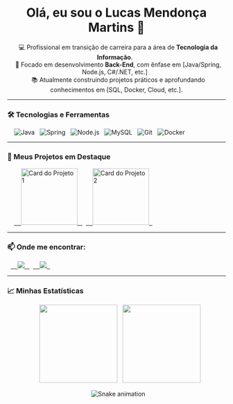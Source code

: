 <h1 align="center">Olá, eu sou o Lucas Mendonça Martins 👋</h1>

<p align="center">
  💻 Profissional em transição de carreira para a área de <strong>Tecnologia da Informação</strong>.
  <br/>
  🎯 Focado em desenvolvimento <strong>Back-End</strong>, com ênfase em [Java/Spring, Node.js, C#/.NET, etc.]
  <br/>
  📚 Atualmente construindo projetos práticos e aprofundando conhecimentos em [SQL, Docker, Cloud, etc.].
</p>

---

<h3 align="left">🛠️ Tecnologias e Ferramentas</h3>

<p align="left">
    <img src="https://img.shields.io/badge/Java-ED8B00?style=for-the-badge&logo=openjdk&logoColor=white" alt="Java">
  <img src="https://img.shields.io/badge/Spring-6DB33F?style=for-the-badge&logo=spring&logoColor=white" alt="Spring">
  <img src="https://img.shields.io/badge/Node.js-339933?style=for-the-badge&logo=nodedotjs&logoColor=white" alt="Node.js">
  <img src="https://img.shields.io/badge/MySQL-005C84?style=for-the-badge&logo=mysql&logoColor=white" alt="MySQL">
  <img src="https://img.shields.io/badge/GIT-E44C30?style=for-the-badge&logo=git&logoColor=white" alt="Git">
  <img src="https://img.shields.io/badge/Docker-2496ED?style=for-the-badge&logo=docker&logoColor=white" alt="Docker">
</p>

---

<h3 align="left">🚀 Meus Projetos em Destaque</h3>
<p align="left">
    <a href="https://github.com/lucaZz092/NOME-DO-SEU-REPO-1" target="_blank">
    <img height="130" src="https://github-readme-stats.vercel.app/api/pin/?username=lucaZz092&repo=NOME-DO-SEU-REPO-1&theme=tokyonight&show_owner=true" alt="Card do Projeto 1"/>
  </a>
  <a href="https://github.com/lucaZz092/NOME-DO-SEU-REPO-2" target="_blank">
    <img height="130" src="https://github-readme-stats.vercel.app/api/pin/?username=lucaZz092&repo=NOME-DO-SEU-REPO-2&theme=tokyonight&show_owner=true" alt="Card do Projeto 2"/>
  </a>
</p>

---

<h3 align="left">📫 Onde me encontrar:</h3>
<p align="left">
  <a href="https://www.linkedin.com/in/lucas-mendonca/" target="_blank">
    <img src="https://img.shields.io/badge/-LinkedIn-%230077B5?style=for-the-badge&logo=linkedin&logoColor=white" target="_blank">
  </a>
  <a href="mailto:[SEU-EMAIL-AQUI]@gmail.com" target="_blank">
    <img src="https://img.shields.io/badge/-Gmail-%23D14836?style=for-the-badge&logo=gmail&logoColor=white" target="_blank">
  </a>
</p>

---

<h3 align="left">📈 Minhas Estatísticas</h3>
<div align="center">
    <img height="180" src="https://github-readme-stats.vercel.app/api?username=lucaZz092&show_icons=true&theme=tokyonight&count_private=true&hide_border=true"/>
  <img 
    height="180" 
    src="https://github-readme-stats.vercel.app/api/top-langs/?username=lucaZz092&theme=tokyonight&layout=compact&custom_title=Tecnologias&langs_count=9&hide_border=true" 
  />
</div>

<p align="center">
  <img src="https://raw.githubusercontent.com/lucaZz092/lucaZz092/output/github-contribution-grid-snake.svg" alt="Snake animation"/>
</p>
